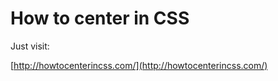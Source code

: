 ﻿# How to center in CSS

Just visit:

 [http://howtocenterincss.com/](http://howtocenterincss.com/)
